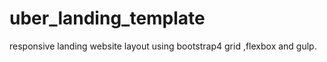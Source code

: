 # uber_landing_template

responsive landing website layout using bootstrap4 grid ,flexbox and gulp.
